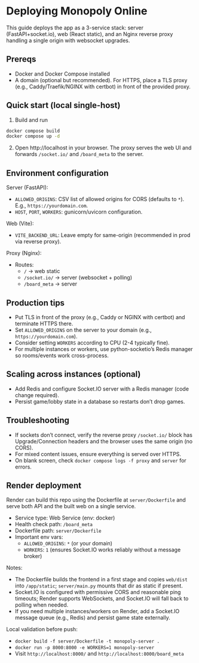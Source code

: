 # Deploying Monopoly Online

This guide deploys the app as a 3-service stack: server (FastAPI+socket.io), web (React static), and an Nginx reverse proxy handling a single origin with websocket upgrades.

## Prereqs
- Docker and Docker Compose installed
- A domain (optional but recommended). For HTTPS, place a TLS proxy (e.g., Caddy/Traefik/NGINX with certbot) in front of the provided proxy.

## Quick start (local single-host)

1. Build and run

```bash
docker compose build
docker compose up -d
```

2. Open http://localhost in your browser. The proxy serves the web UI and forwards `/socket.io/` and `/board_meta` to the server.

## Environment configuration

Server (FastAPI):
- `ALLOWED_ORIGINS`: CSV list of allowed origins for CORS (defaults to `*`). E.g., `https://yourdomain.com`.
- `HOST`, `PORT`, `WORKERS`: gunicorn/uvicorn configuration.

Web (Vite):
- `VITE_BACKEND_URL`: Leave empty for same-origin (recommended in prod via reverse proxy).

Proxy (Nginx):
- Routes:
  - `/` -> web static
  - `/socket.io/` -> server (websocket + polling)
  - `/board_meta` -> server

## Production tips
- Put TLS in front of the proxy (e.g., Caddy or NGINX with certbot) and terminate HTTPS there.
- Set `ALLOWED_ORIGINS` on the server to your domain (e.g., `https://yourdomain.com`).
- Consider setting `WORKERS` according to CPU (2-4 typically fine).
- For multiple instances or workers, use python-socketio’s Redis manager so rooms/events work cross-process.

## Scaling across instances (optional)
- Add Redis and configure Socket.IO server with a Redis manager (code change required).
- Persist game/lobby state in a database so restarts don’t drop games.

## Troubleshooting
- If sockets don’t connect, verify the reverse proxy `/socket.io/` block has Upgrade/Connection headers and the browser uses the same origin (no CORS).
- For mixed content issues, ensure everything is served over HTTPS.
- On blank screen, check `docker compose logs -f proxy` and `server` for errors.

## Render deployment

Render can build this repo using the Dockerfile at `server/Dockerfile` and serve both API and the built web on a single service.

- Service type: Web Service (env: docker)
- Health check path: `/board_meta`
- Dockerfile path: `server/Dockerfile`
- Important env vars:
  - `ALLOWED_ORIGINS`: `*` (or your domain)
  - `WORKERS`: `1` (ensures Socket.IO works reliably without a message broker)

Notes:
- The Dockerfile builds the frontend in a first stage and copies `web/dist` into `/app/static`; `server/main.py` mounts that dir as static if present.
- Socket.IO is configured with permissive CORS and reasonable ping timeouts; Render supports WebSockets, and Socket.IO will fall back to polling when needed.
- If you need multiple instances/workers on Render, add a Socket.IO message queue (e.g., Redis) and persist game state externally.

Local validation before push:
- `docker build -f server/Dockerfile -t monopoly-server .`
- `docker run -p 8000:8000 -e WORKERS=1 monopoly-server`
- Visit `http://localhost:8000/` and `http://localhost:8000/board_meta`
